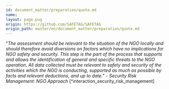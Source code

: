 ```yaml
---
id: document_matter/preparation/quote.md
name: 
layout: page.pug
origin: https://github.com/SAFETAG/SAFETAG
origin_path: master/en/document_matter/preparation/quote.md
---
```

"*The assessment should be relevant to the situation of the NGO locally and should therefore avoid diversions on factors which have no implications for NGO safety and security. This step is the part of the process that supports and allows the identification of general and specific threats to the NGO operation. All data collected must be relevant to safety and security of the activities which the NGO is conducting, supported as much as possible by facts and relevant deductions, and up to date.*" - _Security Risk Management: NGO Approach_ [^interaction_security_risk_management]


